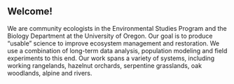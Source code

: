 ## Welcome!
We are community ecologists in the Environmental Studies Program and the Biology Department at the University of Oregon. Our goal is to produce “usable” science to improve ecosystem management and restoration. We use a combination of long-term data analysis, population modeling and field experiments to this end. Our work spans a variety of systems, including working rangelands, hazelnut orchards, serpentine grasslands, oak woodlands, alpine and rivers. 
